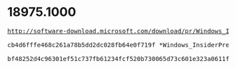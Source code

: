 # 18975.1000

<pre>
<a href="http://software-download.microsoft.com/download/pr/Windows_InsiderPreview_SDK_en-us_18975_1.iso">http://software-download.microsoft.com/download/pr/Windows_InsiderPreview_SDK_en-us_18975_1.iso</a>

cb4d6fffe468c261a78b5dd2dc028fb64e0f719f *Windows_InsiderPreview_SDK_en-us_18975_1.iso

bf48252d4c96301ef51c737fb61234fcf520b730065d73c601e323a0611fe08f *Windows_InsiderPreview_SDK_en-us_18975_1.iso
</pre>
